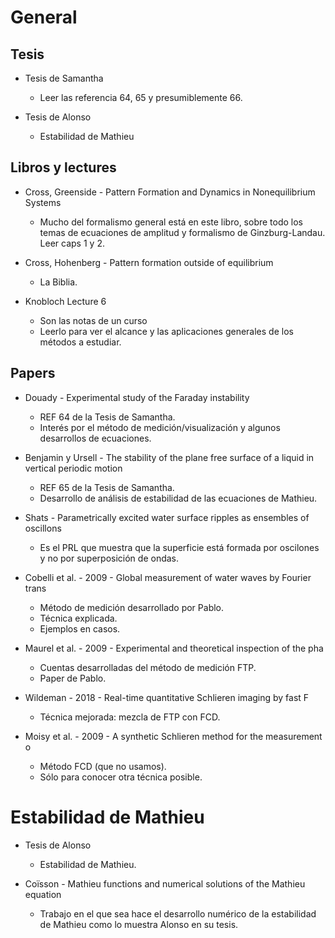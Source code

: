 # General

## Tesis

- Tesis de Samantha
	- Leer las referencia 64, 65 y presumiblemente 66.

- Tesis de Alonso
	- Estabilidad de Mathieu

## Libros y lectures

- Cross, Greenside - Pattern Formation and Dynamics in Nonequilibrium Systems
	- Mucho del formalismo general está en este libro, sobre todo los temas de ecuaciones de amplitud y formalismo de Ginzburg-Landau. Leer caps 1 y 2.

- Cross, Hohenberg - Pattern formation outside of equilibrium
	- La Biblia.

- Knobloch Lecture 6
	- Son las notas de un curso
	- Leerlo para ver el alcance y las aplicaciones generales de los métodos a estudiar.

## Papers

- Douady  - Experimental study of the Faraday instability
	- REF 64 de la Tesis de Samantha.
	- Interés por el método de medición/visualización y algunos desarrollos de ecuaciones.

- Benjamin y Ursell - The stability of the plane free surface of a liquid in vertical periodic motion
	- REF 65 de la Tesis de Samantha.
	- Desarrollo de análisis de estabilidad de las ecuaciones de Mathieu.

- Shats - Parametrically excited water surface ripples as ensembles of oscillons
	- Es el PRL que muestra que la superficie está formada por oscilones y no por superposición de ondas.

- Cobelli et al. - 2009 - Global measurement of water waves by Fourier trans
	- Método de medición desarrollado por Pablo.
	- Técnica explicada.
	- Ejemplos en casos.

- Maurel et al. - 2009 - Experimental and theoretical inspection of the pha
	- Cuentas desarrolladas del método de medición FTP. 
	- Paper de Pablo. 

- Wildeman - 2018 - Real-time quantitative Schlieren imaging by fast F
	- Técnica mejorada: mezcla de FTP con FCD. 

- Moisy et al. - 2009 - A synthetic Schlieren method for the measurement o
	- Método FCD (que no usamos). 
	- Sólo para conocer otra técnica posible. 
	
# Estabilidad de Mathieu

- Tesis de Alonso
	- Estabilidad de Mathieu.

- Coïsson - Mathieu functions and numerical solutions of the Mathieu equation
	- Trabajo en el que sea hace el desarrollo numérico de la estabilidad de Mathieu como lo muestra Alonso en su tesis.
